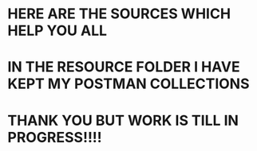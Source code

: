 # HERE ARE THE SOURCES WHICH HELP YOU ALL
# IN THE RESOURCE FOLDER I HAVE KEPT MY POSTMAN COLLECTIONS 




# THANK YOU BUT WORK IS TILL IN PROGRESS!!!!
